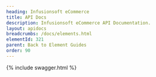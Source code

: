 ```yaml
---
heading: Infusionsoft eCommerce
title: API Docs
description: Infusionsoft eCommerce API Documentation.
layout: apidocs
breadcrumbs: /docs/elements.html
elementId: 321
parent: Back to Element Guides
order: 90
---
```


{% include swagger.html %}
